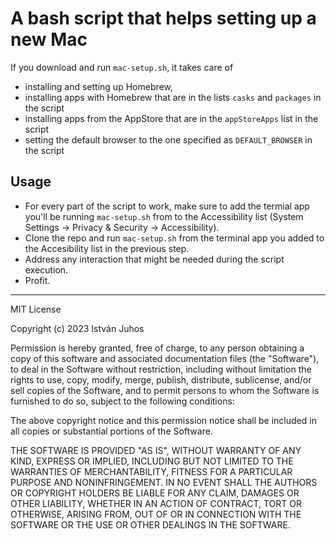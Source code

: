 # A bash script that helps setting up a new Mac

If you download and run `mac-setup.sh`, it takes care of 
- installing and setting up Homebrew,
- installing apps with Homebrew that are in the lists `casks` and `packages` in the script
- installing apps from the AppStore that are in the `appStoreApps` list in the script
- setting the default browser to the one specified as `DEFAULT_BROWSER` in the script

## Usage

- For every part of the script to work, make sure to add the termial app you'll be running `mac-setup.sh` from to the Accessibility list (System Settings -> Privacy & Security -> Accessibility).
- Clone the repo and run `mac-setup.sh` from the terminal app you added to the Accesibility list in the previous step.
- Address any interaction that might be needed during the script execution.
- Profit.

---

MIT License

Copyright (c) 2023 István Juhos

Permission is hereby granted, free of charge, to any person obtaining a copy
of this software and associated documentation files (the "Software"), to deal
in the Software without restriction, including without limitation the rights
to use, copy, modify, merge, publish, distribute, sublicense, and/or sell
copies of the Software, and to permit persons to whom the Software is
furnished to do so, subject to the following conditions:

The above copyright notice and this permission notice shall be included in all
copies or substantial portions of the Software.

THE SOFTWARE IS PROVIDED "AS IS", WITHOUT WARRANTY OF ANY KIND, EXPRESS OR
IMPLIED, INCLUDING BUT NOT LIMITED TO THE WARRANTIES OF MERCHANTABILITY,
FITNESS FOR A PARTICULAR PURPOSE AND NONINFRINGEMENT. IN NO EVENT SHALL THE
AUTHORS OR COPYRIGHT HOLDERS BE LIABLE FOR ANY CLAIM, DAMAGES OR OTHER
LIABILITY, WHETHER IN AN ACTION OF CONTRACT, TORT OR OTHERWISE, ARISING FROM,
OUT OF OR IN CONNECTION WITH THE SOFTWARE OR THE USE OR OTHER DEALINGS IN THE
SOFTWARE.
